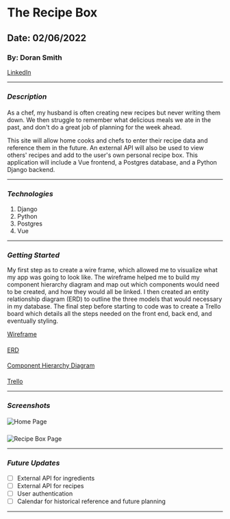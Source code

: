 # The Recipe Box
## Date: 02/06/2022
### By: Doran Smith
[LinkedIn](https://www.linkedin.com/in/dorancsmith/)
***
### ***Description***
####
As a chef, my husband is often creating new recipes but never writing them down. We then struggle to remember what delicious meals we ate in the past, and don't do a great job of planning for the week ahead.

This site will allow home cooks and chefs to enter their recipe data and reference them in the future. An external API will also be used to view others' recipes and add to the user's own personal recipe box. This application will include a Vue frontend, a Postgres database, and a Python Django backend.

***
### ***Technologies***
1. Django
2. Python
3. Postgres
4. Vue

***
### ***Getting Started***

My first step as to create a wire frame, which allowed me to visualize what my app was going to look like. The wireframe helped me to build my component hierarchy diagram and map out which components would need to be created, and how they would all be linked. I then created an entity relationship diagram (ERD) to outline the three models that would necessary in my database. The final step before starting to code was to create a Trello board which details all the steps needed on the front end, back end, and eventually styling.

[Wireframe](https://whimsical.com/wireframe-J6SBaMjURJo3njMHNu2Py9)
####
[ERD](https://whimsical.com/erd-3eHokfNtyLBWdPGgwtfaBs)
####
[Component Hierarchy Diagram]()
####
[Trello](https://whimsical.com/component-hierarchy-diagram-KCGGAPZM7GguoaQDNc6gs)
***
### ***Screenshots***
#### 
![Home Page](TBD)
###
![Recipe Box Page](TBD)
***
### ***Future Updates***
- [ ] External API for ingredients
- [ ] External API for recipes
- [ ] User authentication
- [ ] Calendar for historical reference and future planning
***